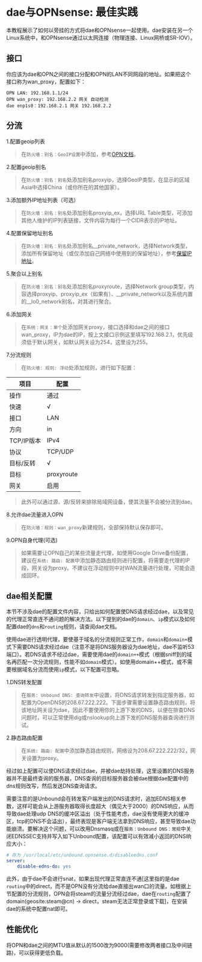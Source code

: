 # dae与OPNsense: 最佳实践

本教程展示了如何以旁挂的方式将dae和OPNsense一起使用。dae安装在另一个Linux系统中，和OPNsense通过以太网连接（物理连接、Linux网桥或SR-IOV）。

## 接口

你应该为dae和OPN之间的接口分配和OPN的LAN不同网段的地址。如果把这个接口称为wan_proxy，配置如下：

```
OPN LAN: 192.168.1.1/24
OPN wan_proxy: 192.168.2.2 网关 自动检测
dae enp1s0：192.168.2.1 网关 192.168.2.2
```

## 分流

1.配置geoip列表

   > 在`防火墙：别名：GeoIP设置`中添加，参考[OPN文档](https://docs.opnsense.org/manual/how-tos/maxmind_geo_ip.html)。

2.配置geoip别名

   > 在`防火墙：别名：别名`处添加别名proxyip，选择GeoIP类型，在显示的区域Asia中选择China（或你所在的其他国家）。

3.添加额外IP地址列表（可选）

   > 在`防火墙：别名：别名`处添加别名proxyip_ex，选择URL Table类型，可添加其他人维护的IP列表链接，文件内容为每行一个CIDR表示的IP地址。

4.配置保留地址别名

   > 在`防火墙：别名：别名`处添加别名\_\_private_network，选择Network类型，添加所有保留地址（或仅添加自己网络中使用到的保留地址），参考[保留IP地址](ttps://www.wikiwand.com/zh-hant/保留IP地址)。

5.聚合以上别名

   > 在`防火墙：别名：别名`处添加别名proxyroute，选择Network group类型，内容选择proxyip、proxyip_ex（如果有）、\_\_private_network以及系统内置的\_\_lo0_network别名，对其进行聚合。

6.添加网关

   > 在`系统：网关：单个`处添加网关proxy，接口选择和dae之间的接口wan_proxy，IP为dae的IP，按上文接口示例这里填写192.168.2.1，优先级须低于默认网关，如默认网关设为254，这里设为255。

7.分流规则

   > 在`防火墙: 规则: 浮动`处添加规则，进行如下配置：

   | 项目 | 配置 |
   | - | - |
   | 操作 | 通过 |
   | 快速 | √ |
   | 接口 | LAN |
   | 方向 | in |
   | TCP/IP版本 | IPv4 |
   | 协议 | TCP/UDP |
   | 目标/反转 | √ |
   | 目标 | proxyroute |
   | 网关 | 启用 |

   > 此外可以通过源、源/反转来排除局域网设备，使其流量不会被分流到dae。

8.允许dae流量进入OPN

   > 在`防火墙：规则：wan_proxy`新建规则，全部保持默认保存即可。

9.OPN自身代理(可选)

   > 如果需要让OPN自己的某些流量走代理，如使用Google Drive备份配置，建议在`系统: 路由: 配置`中添加静态路由规则进行配置，将需要走代理的IP段，网关设为proxy。不建议在浮动规则中对WAN流量进行处理，可能会造成回环。

## dae相关配置

本节不涉及dae的配置文件内容，只给出如何配置使DNS请求经过dae，以及常见的代理正常直连不通问题的解决方法。以下提到的dae的`domain`、`ip`模式以及如何配置dae的`dns`和`routing`规则，请查阅dae文档。

使用dae进行透明代理，要使基于域名的分流规则正常工作，`domain`和`domain+`模式下需要DNS请求经过dae（注意不是将DNS服务器设为dae地址，dae不监听53端口）。若DNS请求不经过dae，需要使用dae的`domain++`模式（根据sniff到的域名再匹配一次分流规则，性能不如`domain`模式）。如使用domain++模式，或不需要根据域名分流而使用`ip`模式，以下配置可忽略。

1.DNS转发配置
   > 在`服务: Unbound DNS: 查询转发`中设置，将DNS请求转发到指定服务器，如配置为OpenDNS的208.67.222.222。下面步骤需要设置静态路由规则，将该地址网关设为dae，因此不要使用你的上游下发的DNS，以便在排查DNS问题时，可以正常使用dig或nslookup向上游下发的DNS服务器查询进行测试。

2.静态路由配置
   > 在`系统: 路由: 配置`中添加静态路由规则，网络设为208.67.222.222/32，网关设置为proxy。

经过如上配置可以使DNS请求经过dae，并被dae劫持处理，这里设置的DNS服务器并不是最终查询的服务器，DNS查询的目标服务器会被dae根据dae配置中的dns规则改写，然后发送DNS查询请求。

需要注意的是Unbound会在转发客户端发出的DNS请求时，追加EDNS相关参数，这样可能会从上游服务器取得长度超大（偶见大于2000）的DNS响应，从而导致dae处理udp DNS的缓冲区溢出（处于性能考虑，dae没有使用更大的缓冲区，tcp的DNS不会溢出），最终表现是客户端无法拿到DNS响应，甚至导致dae功能崩溃。要解决这个问题，可以改用Dnsmasq或在`服务：Unbound DNS：常规`中关闭EDNSSEC支持并写入如下Unbound配置，该配置可以有效减小返回的DNS响应大小：

``` yaml
# 存为 /usr/local/etc/unbound.opnsense.d/disableedns.conf
server:
    disable-edns-do: yes 
```

此外，由于dae不会进行snat，如果出现代理正常直连不通[这里指的是dae `routing`中的direct，而不是OPN没有分流给dae直接出wan口的流量。如根据上节配置的分流规则，OPN会将steam的流量分流经过dae，dae在`routing`配置了domain(geosite:steam@cn) -> direct，steam无法正常登录或下载]，在安装dae的系统中配置nat即可。

## 性能优化

将OPN和dae之间的MTU值从默认的1500改为9000(需要修改两者接口及中间链路)，可以获得更低负载。
